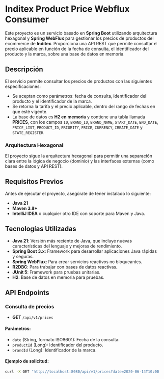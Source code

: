 # Inditex Product Price Webflux Consumer

Este proyecto es un servicio basado en **Spring Boot** utilizando arquitectura hexagonal y **Spring WebFlux** para gestionar los precios de productos del ecommerce de **Inditex**. Proporciona una API REST que permite consultar el precio aplicable en función de la fecha de consulta, el identificador del producto y la marca, sobre una base de datos en memoria.

## Descripción

El servicio permite consultar los precios de productos con las siguientes especificaciones:

- Se aceptan como parámetros: fecha de consulta, identificador del producto y el identificador de la marca.
- Se retorna la tarifa y el precio aplicable, dentro del rango de fechas en que esté vigente.
- La base de datos es **H2 en memoria** y contiene una tabla llamada **PRICES**, con los campos `ID`, `BRAND_ID`, `BRAND_NAME`, `START_DATE`, `END_DATE`, `PRICE_LIST`, `PRODUCT_ID`, `PRIORITY`, `PRICE`, `CURRENCY`, `CREATE_DATE` y `STATE_REGISTER`.

### Arquitectura Hexagonal

El proyecto sigue la arquitectura hexagonal para permitir una separación clara entre la lógica de negocio (dominio) y las interfaces externas (como bases de datos y API REST).

## Requisitos Previos

Antes de ejecutar el proyecto, asegúrate de tener instalado lo siguiente:

- **Java 21**
- **Maven 3.8+**
- **IntelliJ IDEA** o cualquier otro IDE con soporte para Maven y Java.

## Tecnologías Utilizadas

- **Java 21**: Versión más reciente de Java, que incluye nuevas características del lenguaje y mejoras de rendimiento.
- **Spring Boot 3.x**: Framework para desarrollar aplicaciones Java rápidas y seguras.
- **Spring WebFlux**: Para crear servicios reactivos no bloqueantes.
- **R2DBC**: Para trabajar con bases de datos reactivas.
- **JUnit 5**: Framework para pruebas unitarias.
- **H2**: Base de datos en memoria para pruebas.

## API Endpoints

### Consulta de precios

- **GET** `/api/v1/prices`

#### Parámetros:

- `date` (String, formato ISO8601): Fecha de la consulta.
- `productId` (Long): Identificador del producto.
- `brandId` (Long): Identificador de la marca.

#### Ejemplo de solicitud:

```bash
curl -X GET "http://localhost:8080/api/v1/prices?date=2020-06-14T10:00:00&productId=35455&brandId=1"

